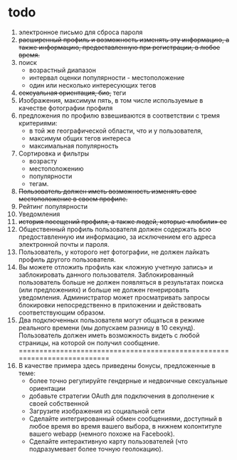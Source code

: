 # todo

1. электронное письмо для сброса пароля
2. ~~расширенный профиль и возможность изменять эту информацию, а также информацию,
	предоставленную при регистрации, в любое время.~~
3. поиск
	- возрастный 
    диапазон 
    - интервал оценки популярности - местоположение 
    - один или несколько интересующих тегов 
4. ~~сексуальная ориентация, био,~~ теги
5.  Изображения, максимум пять, в том числе используемые в качестве фотографии профиля
6.  предложения по профилю взвешиваются в соответствии с тремя критериями: 
    - в той же географической области, что и у пользователя, 
    - максимум общих тегов интереса 
    - максимальная популярность 
7. Сортировка и фильтры
	- возрасту 
	- местоположению 
	- популярности 
	- тегам.     
8. ~~Пользователь должен иметь возможность изменять свое местоположение в своем профиле.~~
9. Рейтинг популярности	
10. Уведомления
11.  ~~история посещений профиля, а также людей, которые «любили» ее~~
12. Общественный профиль пользователя должен содержать всю предоставленную им информацию, за исключением его адреса электронной почты и пароля. 
13. Пользователь, у которого нет фотографии, не должен лайкать профиль другого пользователя.
14. Вы можете отложить профиль как «ложную учетную запись» и заблокировать данного пользователя. 
    Заблокированный пользователь больше не должен появляться в результатах поиска (или предложениях) и больше не должен генерировать уведомления. Администратор может просматривать запросы блокировки непосредственно в приложении и действовать соответствующим образом. 
15. Два подключенных пользователя могут общаться в режиме реального времени (мы допускаем разницу в 10 секунд). 
    Пользователь должен иметь возможность видеть с любой страницы, на которой он получил сообщение.       
=========================================================================
16. В качестве примера здесь приведены бонусы, предложенные в теме: 
    - более точно регулируйте гендерные и недвоичные сексуальные ориентации 
    - добавьте стратегии OAuth для подключения в дополнение к своей собственной 
    - Загрузите изображения из социальной сети 
    - Сделайте интегрированный обмен сообщениями, доступный в любое время во время вашего 
    выбора, в нижнем колонтитуле вашего webapp (немного похоже на Facebook). 
    - Сделайте интерактивную карту пользователей (что подразумевает 
    более точную геолокацию).
